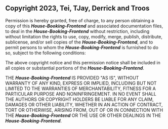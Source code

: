 ## Copyright 2023, Tei, TJay, Derrick and Troos

Permission is hereby granted, free of charge, to any person obtaining a copy of this ***House-Booking-Frontend*** and associated documentation files, to deal in the ***House-Booking-Frontend*** without restriction, including without limitation the rights to use, copy, modify, merge, publish, distribute, sublicense, and/or sell copies of the ***House-Booking-Frontend***, and to permit persons to whom the ***House-Booking-Frontend*** is furnished to do so, subject to the following conditions:

The above copyright notice and this permission notice shall be included in all copies or substantial portions of the ***House-Booking-Frontend***.

THE ***House-Booking-Frontend*** IS PROVIDED "AS IS", WITHOUT WARRANTY OF ANY KIND, EXPRESS OR IMPLIED, INCLUDING BUT NOT LIMITED TO THE WARRANTIES OF MERCHANTABILITY, FITNESS FOR A PARTICULAR PURPOSE AND NONINFRINGEMENT. IN NO EVENT SHALL THE AUTHORS OR COPYRIGHT HOLDERS BE LIABLE FOR ANY CLAIM, DAMAGES OR OTHER LIABILITY, WHETHER IN AN ACTION OF CONTRACT, TORT OR OTHERWISE, ARISING FROM, OUT OF OR IN CONNECTION WITH THE ***House-Booking-Frontend*** OR THE USE OR OTHER DEALINGS IN THE ***House-Booking-Frontend***.
